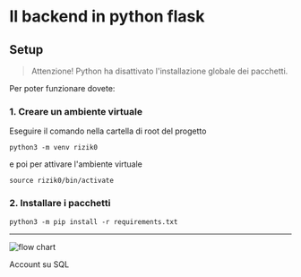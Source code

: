 # Il backend in python flask

## Setup
> Attenzione! Python ha disattivato l'installazione globale dei pacchetti.

Per poter funzionare dovete:

### 1. Creare un ambiente virtuale
Eseguire il comando nella cartella di root del progetto

```
python3 -m venv rizik0
```

e poi per attivare l'ambiente virtuale

```
source rizik0/bin/activate
```

### 2. Installare i pacchetti

```
python3 -m pip install -r requirements.txt
```

---

![flow chart](https://github.com/rizik0/rizik0-backend/assets/112891194/576e6457-89b6-4a5e-aa4d-d453ebb33212)

Account su SQL

